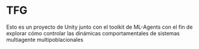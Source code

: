 # TFG
Esto es un proyecto de Unity junto con el toolkit de ML-Agents con el fin de explorar cómo controlar las dinámicas comportamentales de sistemas multiagente multipoblacionales
